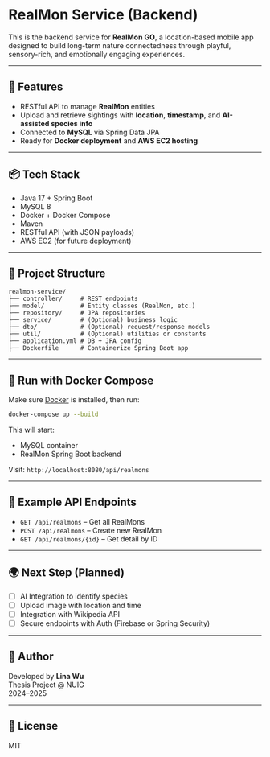 # RealMon Service (Backend)

This is the backend service for **RealMon GO**, a location-based mobile app designed to build long-term nature connectedness through playful, sensory-rich, and emotionally engaging experiences.

---

## 🌿 Features

- RESTful API to manage **RealMon** entities
- Upload and retrieve sightings with **location**, **timestamp**, and **AI-assisted species info**
- Connected to **MySQL** via Spring Data JPA
- Ready for **Docker deployment** and **AWS EC2 hosting**

---

## 📦 Tech Stack

- Java 17 + Spring Boot
- MySQL 8
- Docker + Docker Compose
- Maven
- RESTful API (with JSON payloads)
- AWS EC2 (for future deployment)

---

## 📁 Project Structure

```
realmon-service/
├── controller/     # REST endpoints
├── model/          # Entity classes (RealMon, etc.)
├── repository/     # JPA repositories
├── service/        # (Optional) business logic
├── dto/            # (Optional) request/response models
├── util/           # (Optional) utilities or constants
├── application.yml # DB + JPA config
├── Dockerfile      # Containerize Spring Boot app
```

---

## 🚀 Run with Docker Compose

Make sure [Docker](https://www.docker.com/) is installed, then run:

```bash
docker-compose up --build
```

This will start:
- MySQL container
- RealMon Spring Boot backend

Visit: `http://localhost:8080/api/realmons`

---

## 🧪 Example API Endpoints

- `GET /api/realmons` – Get all RealMons
- `POST /api/realmons` – Create new RealMon
- `GET /api/realmons/{id}` – Get detail by ID

---

## 🌍 Next Step (Planned)

- [ ] AI Integration to identify species
- [ ] Upload image with location and time
- [ ] Integration with Wikipedia API
- [ ] Secure endpoints with Auth (Firebase or Spring Security)

---

## 🤖 Author

Developed by **Lina Wu**  
Thesis Project @ NUIG  
2024–2025

---

## 📄 License

MIT